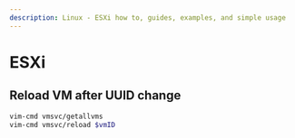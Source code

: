 ```yaml
---
description: Linux - ESXi how to, guides, examples, and simple usage
---
```


# ESXi

## Reload VM after UUID change

```bash
vim-cmd vmsvc/getallvms
vim-cmd vmsvc/reload $vmID
```
